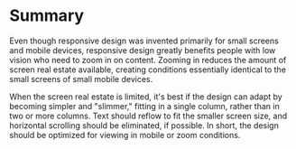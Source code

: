 # Summary

Even though responsive design was invented primarily for small screens and mobile devices, responsive design greatly benefits people with low vision who need to zoom in on content. Zooming in reduces the amount of screen real estate available, creating conditions essentially identical to the small screens of small mobile devices.

When the screen real estate is limited, it's best if the design can adapt by becoming simpler and "slimmer," fitting in a single column, rather than in two or more columns. Text should reflow to fit the smaller screen size, and horizontal scrolling should be eliminated, if possible. In short, the design should be optimized for viewing in mobile or zoom conditions.